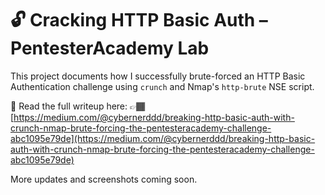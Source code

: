 # 🔓 Cracking HTTP Basic Auth – PentesterAcademy Lab

This project documents how I successfully brute-forced an HTTP Basic Authentication challenge using `crunch` and Nmap's `http-brute` NSE script.

📖 Read the full writeup here:
👉🏾 [https://medium.com/@cybernerddd/breaking-http-basic-auth-with-crunch-nmap-brute-forcing-the-pentesteracademy-challenge-abc1095e79de](https://medium.com/@cybernerddd/breaking-http-basic-auth-with-crunch-nmap-brute-forcing-the-pentesteracademy-challenge-abc1095e79de)

More updates and screenshots coming soon.
